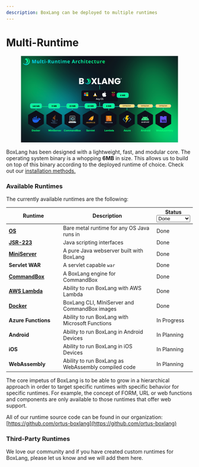 ```yaml
---
description: BoxLang can be deployed to multiple runtimes
---
```


# Multi-Runtime

<figure><img src="../../.gitbook/assets/image (9).png" alt=""><figcaption></figcaption></figure>

BoxLang has been designed with a lightweight, fast, and modular core.  The operating system binary is a whopping **6MB** in size.  This allows us to build on top of this binary according to the deployed runtime of choice.  Check out our [installation methods.](../installation/)

### Available Runtimes

The currently available runtimes are the following:

<table><thead><tr><th width="176">Runtime</th><th width="421">Description</th><th>Status<select><option value="cMUAhLvVhult" label="Done" color="blue"></option><option value="TMVEyyxmm5bg" label="In Progress" color="blue"></option><option value="J7HvD8eZZTpl" label="In Planning" color="blue"></option></select></th></tr></thead><tbody><tr><td><a href="../running-boxlang/"><strong>OS</strong></a></td><td>Bare metal runtime for any OS Java runs in</td><td><span data-option="cMUAhLvVhult">Done</span></td></tr><tr><td><a href="../running-boxlang/jsr-223-scripting.md"><strong>JSR-223</strong></a></td><td>Java scripting interfaces</td><td><span data-option="cMUAhLvVhult">Done</span></td></tr><tr><td><a href="../running-boxlang/miniserver.md"><strong>MiniServer</strong></a></td><td>A pure Java webserver built with BoxLang</td><td><span data-option="cMUAhLvVhult">Done</span></td></tr><tr><td><strong>Servlet WAR</strong></td><td>A servlet capable <code>war</code></td><td><span data-option="cMUAhLvVhult">Done</span></td></tr><tr><td><a href="../running-boxlang/commandbox.md"><strong>CommandBox</strong></a></td><td>A BoxLang engine for CommandBox</td><td><span data-option="cMUAhLvVhult">Done</span></td></tr><tr><td><a href="../running-boxlang/aws-lambda.md"><strong>AWS Lambda</strong></a></td><td>Ability to run BoxLang with AWS Lambda</td><td><span data-option="cMUAhLvVhult">Done</span></td></tr><tr><td><a href="../running-boxlang/docker.md"><strong>Docker</strong></a></td><td>BoxLang CLI, MIniServer and CommandBox images</td><td><span data-option="cMUAhLvVhult">Done</span></td></tr><tr><td><strong>Azure Functions</strong></td><td>Ability to run BoxLang with Microsoft Functions</td><td><span data-option="TMVEyyxmm5bg">In Progress</span></td></tr><tr><td><strong>Android</strong></td><td>Ability to run BoxLang in Android Devices</td><td><span data-option="J7HvD8eZZTpl">In Planning</span></td></tr><tr><td><strong>iOS</strong></td><td>Ability to run BoxLang in iOS Devices</td><td><span data-option="J7HvD8eZZTpl">In Planning</span></td></tr><tr><td><strong>WebAssembly</strong></td><td>Ability to run BoxLang as WebAssembly compiled code</td><td><span data-option="J7HvD8eZZTpl">In Planning</span></td></tr></tbody></table>

The core impetus of BoxLang is to be able to grow in a hierarchical approach in order to target specific runtimes with specific behavior for specific runtimes.  For example, the concept of FORM, URL or web functions and components are only available to those runtimes that offer web support.

All of our runtime source code can be found in our organization: [https://github.com/ortus-boxlang](https://github.com/ortus-boxlang)

### Third-Party Runtimes

We love our community and if you have created custom runtimes for BoxLang, please let us know and we will add them here.

